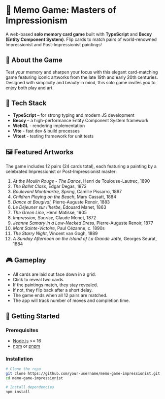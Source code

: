 # 🎨 Memo Game: Masters of Impressionism

A web-based **solo memory card game** built with **TypeScript** and **Becsy (Entity Component System)**. Flip cards to match pairs of world-renowned Impressionist and Post-Impressionist paintings!

## 🧠 About the Game

Test your memory and sharpen your focus with this elegant card-matching game featuring iconic artworks from the late 19th and early 20th centuries. Designed with simplicity and beauty in mind, this solo game invites you to enjoy both play and art.

## 🧰 Tech Stack

- **TypeScript** – for strong typing and modern JS development
- **Becsy** – a high-performance Entity Component System framework
- **WebGL** - rendering implementation
- **Vite** - fast dev & build processes
- **Vitest** - testing framework for unit tests

## 🖼️ Featured Artworks

The game includes 12 pairs (24 cards total), each featuring a painting by a celebrated Impressionist or Post-Impressionist master:

1. *At the Moulin Rouge - The Dance*, Henri de Toulouse-Lautrec, 1890
2. *The Ballet Class*, Edgar Degas, 1873
3. *Boulevard Montmartre, Spring*, Camille Pissarro, 1897
4. *Children Playing on the Beach*, Mary Cassatt, 1884
5. *Dance at Bougival*, Pierre-Auguste Renoir, 1883
6. *Le Déjeuner sur l'herbe*, Édouard Manet, 1863
7. *The Green Line*, Henri Matisse, 1905
8. *Impression, Sunrise*, Claude Monet, 1872
9. *Jeanne Samary in a Low-Necked Dress*, Pierre-Auguste Renoir, 1877
10. *Mont Sainte-Victoire*, Paul Cézanne, c. 1890s
11. *The Starry Night*, Vincent van Gogh, 1889
12. *A Sunday Afternoon on the Island of La Grande Jatte*, Georges Seurat, 1884

## 🎮 Gameplay

- All cards are laid out face down in a grid.
- Click to reveal two cards.
- If the paintings match, they stay revealed.
- If not, they flip back after a short delay.
- The game ends when all 12 pairs are matched.
- The app will track number of moves and completion time.

## 🚀 Getting Started

### Prerequisites

- [Node.js](https://nodejs.org/) >= 16
- [npm](https://www.npmjs.com/) or [pnpm](https://pnpm.io/)

### Installation

```bash
# Clone the repo
git clone https://github.com/your-username/memo-game-impressionist.git
cd memo-game-impressionist

# Install dependencies
npm install
